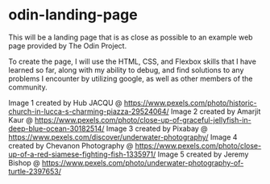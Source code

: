 # odin-landing-page

This will be a landing page that is as close as possible to an example web page provided by The Odin Project.

To create the page, I will use the HTML, CSS, and Flexbox skills that I have learned so far, along with my ability to debug, and find solutions to any problems I encounter
by utilizing google, as well as other members of the community.

Image 1 created by Hub JACQU @ https://www.pexels.com/photo/historic-church-in-lucca-s-charming-piazza-29524064/
Image 2 created by Amarjit Kaur @ https://www.pexels.com/photo/close-up-of-graceful-jellyfish-in-deep-blue-ocean-30182514/
Image 3 created by Pixabay @ https://www.pexels.com/discover/underwater-photography/
Image 4 created by Chevanon Photography @ https://www.pexels.com/photo/close-up-of-a-red-siamese-fighting-fish-1335971/
Image 5 created by Jeremy Bishop @ https://www.pexels.com/photo/underwater-photography-of-turtle-2397653/